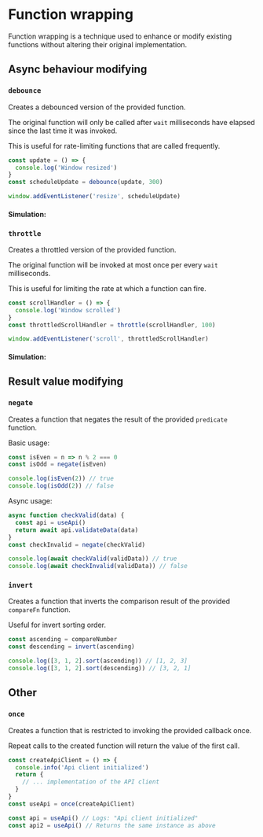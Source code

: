 <script setup lang="ts">
import Timeline from '../.vitepress/components/Timeline.vue'
import { createAsyncWrapperSimulator, generateRandomCallList } from '../.vitepress/components/helpers'
import { debounce, sleep, throttle,  } from '../../packages/stdlib/src'

const calls = () => generateRandomCallList(50, 900)

const asyncExecutor = (...args) => sleep(100).then(() => args)

const debounceSimulatorBasic = createAsyncWrapperSimulator({
  wrapper: fn => debounce(fn, 40),
  getCalls: calls,
  params: {title: 'Debounce sync'}
})
const debounceSimulatorAsync = createAsyncWrapperSimulator({
  executor: asyncExecutor,
  wrapper: fn => debounce(fn, 40),
  getCalls: calls,
  params: {title: 'Debounce async'}
})

const throttleSimulatorBasic = createAsyncWrapperSimulator({
  wrapper: fn => throttle(fn, 40),
  getCalls: calls,
  params: {title: 'Throttle sync'}
})
const throttleSimulatorAsync = createAsyncWrapperSimulator({
  executor: asyncExecutor,
  wrapper: fn => throttle(fn, 40),
  getCalls: calls,
  params: {title: 'Throttle sync'}
})
</script>

# Function wrapping
Function wrapping is a technique used to enhance or modify existing functions without altering their original implementation.

## Async behaviour modifying
### `debounce`
Creates a debounced version of the provided function.

The original function will only be called after `wait` milliseconds have elapsed since the last time it was invoked.

This is useful for rate-limiting functions that are called frequently.

```ts
const update = () => {
  console.log('Window resized')
}
const scheduleUpdate = debounce(update, 300)

window.addEventListener('resize', scheduleUpdate)
```
#### Simulation:
<ClientOnly>
  <Timeline :get-data="debounceSimulatorBasic" />
  <Timeline :get-data="debounceSimulatorAsync" />
</ClientOnly>

### `throttle`
Creates a throttled version of the provided function.

The original function will be invoked at most once per every `wait` milliseconds.

This is useful for limiting the rate at which a function can fire.

```ts
const scrollHandler = () => {
  console.log('Window scrolled')
}
const throttledScrollHandler = throttle(scrollHandler, 100)

window.addEventListener('scroll', throttledScrollHandler)
```
#### Simulation:
<ClientOnly>
  <Timeline :get-data="throttleSimulatorBasic" />
  <Timeline :get-data="throttleSimulatorAsync" />
</ClientOnly>

## Result value modifying
### `negate`
Creates a function that negates the result of the provided `predicate` function.

Basic usage:
```ts
const isEven = n => n % 2 === 0
const isOdd = negate(isEven)

console.log(isEven(2)) // true
console.log(isOdd(2)) // false
```
Async usage:
```ts
async function checkValid(data) {
  const api = useApi()
  return await api.validateData(data)
}
const checkInvalid = negate(checkValid)

console.log(await checkValid(validData)) // true
console.log(await checkInvalid(validData)) // false
```

### `invert`
Creates a function that inverts the comparison result of the provided `compareFn` function.

Useful for invert sorting order.

```ts
const ascending = compareNumber
const descending = invert(ascending)

console.log([3, 1, 2].sort(ascending)) // [1, 2, 3]
console.log([3, 1, 2].sort(descending)) // [3, 2, 1]
```

## Other

### `once`
Creates a function that is restricted to invoking the provided callback once.

Repeat calls to the created function will return the value of the first call.

```ts
const createApiClient = () => {
  console.info('Api client initialized')
  return {
    // ... implementation of the API client
  }
}
const useApi = once(createApiClient)

const api = useApi() // Logs: "Api client initialized"
const api2 = useApi() // Returns the same instance as above
```
